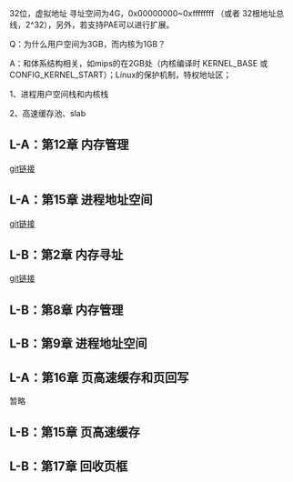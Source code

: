 32位，虚拟地址 寻址空间为4G，0x00000000~0xffffffff  （或者 32根地址总线，2^32），另外，若支持PAE可以进行扩展。

Q：为什么用户空间为3GB，而内核为1GB？

A：和体系结构相关，如mips的在2GB处（内核编译时 KERNEL_BASE 或 CONFIG_KERNEL_START）；Linux的保护机制，特权地址区；

1、进程用户空间栈和内核栈

2、高速缓存池、slab

## L-A：第12章 内存管理

[git链接](https://github.com/LiuChengqian90/Study-notes/blob/master/Linux/%E4%B9%A6%E7%B1%8D/Linux%E5%86%85%E6%A0%B8%E8%AE%BE%E8%AE%A1%E4%B8%8E%E5%AE%9E%E7%8E%B0.md#第12章-内存管理)

## L-A：第15章 进程地址空间	

[git链接](https://github.com/LiuChengqian90/Study-notes/blob/master/Linux/%E4%B9%A6%E7%B1%8D/Linux%E5%86%85%E6%A0%B8%E8%AE%BE%E8%AE%A1%E4%B8%8E%E5%AE%9E%E7%8E%B0.md#第15章-进程地址空间)

## L-B：第2章 内存寻址

[git链接](https://github.com/LiuChengqian90/Study-notes/blob/master/Linux/%E4%B9%A6%E7%B1%8D/%E6%B7%B1%E5%85%A5%E7%90%86%E8%A7%A3LINUX%E5%86%85%E6%A0%B8.md#第2章-内存寻址)

## L-B：第8章 内存管理

## L-B：第9章 进程地址空间

## L-A：第16章 页高速缓存和页回写

暂略

## L-B：第15章 页高速缓存

## L-B：第17章 回收页框
